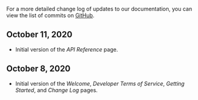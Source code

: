 For a more detailed change log of updates to our documentation, you can view the list
of commits on [GitHub](https://github.com/WavyLabs/wavyfm-docs/commits/master).

## October 11, 2020

- Initial version of the *API Reference* page.

## October 8, 2020

- Initial version of the *Welcome*, *Developer Terms of Service*, *Getting Started*, and *Change Log* pages.
